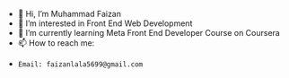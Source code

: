 - 👋 Hi, I’m Muhammad Faizan
- 👀 I’m interested in Front End Web Development
- 🌱 I’m currently learning Meta Front End Developer Course on Coursera
- 📫 How to reach me:
-     Email: faizanlala5699@gmail.com

<!---
lazy0Programmer/lazy0Programmer is a ✨ special ✨ repository because its `README.md` (this file) appears on your GitHub profile.
You can click the Preview link to take a look at your changes.
--->
